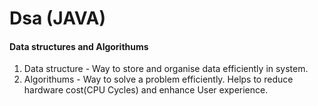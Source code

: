 # Dsa (JAVA)

#### Data structures and Algorithums
1. Data structure - Way to store and organise data efficiently in system.
2. Algorithums - Way to solve a problem efficiently. Helps to reduce hardware cost(CPU Cycles) and enhance User experience.
